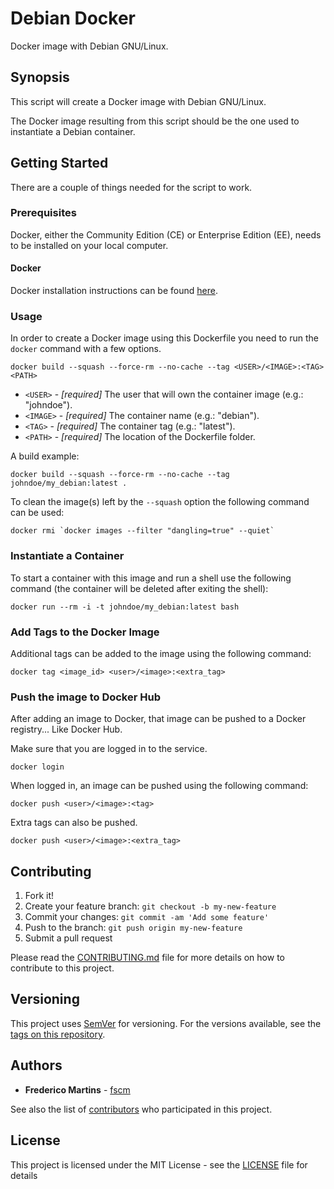 # Debian Docker

Docker image with Debian GNU/Linux.

## Synopsis

This script will create a Docker image with Debian GNU/Linux.

The Docker image resulting from this script should be the one used to
instantiate a Debian container.

## Getting Started

There are a couple of things needed for the script to work.

### Prerequisites

Docker, either the Community Edition (CE) or Enterprise Edition (EE), needs to
be installed on your local computer.

#### Docker

Docker installation instructions can be found
[here](https://docs.docker.com/install/).

### Usage

In order to create a Docker image using this Dockerfile you need to run the
`docker` command with a few options.

```
docker build --squash --force-rm --no-cache --tag <USER>/<IMAGE>:<TAG> <PATH>
```

* `<USER>` - *[required]* The user that will own the container image (e.g.: "johndoe").
* `<IMAGE>` - *[required]* The container name (e.g.: "debian").
* `<TAG>` - *[required]* The container tag (e.g.: "latest").
* `<PATH>` - *[required]* The location of the Dockerfile folder.

A build example:

```
docker build --squash --force-rm --no-cache --tag johndoe/my_debian:latest .
```

To clean the _<none>_ image(s) left by the `--squash` option the following
command can be used:

```
docker rmi `docker images --filter "dangling=true" --quiet`
```

### Instantiate a Container

To start a container with this image and run a shell use the following command
(the container will be deleted after exiting the shell):

```
docker run --rm -i -t johndoe/my_debian:latest bash
```

### Add Tags to the Docker Image

Additional tags can be added to the image using the following command:

```
docker tag <image_id> <user>/<image>:<extra_tag>
```

### Push the image to Docker Hub

After adding an image to Docker, that image can be pushed to a Docker registry... Like Docker Hub.

Make sure that you are logged in to the service.

```
docker login
```

When logged in, an image can be pushed using the following command:

```
docker push <user>/<image>:<tag>
```

Extra tags can also be pushed.

```
docker push <user>/<image>:<extra_tag>
```

## Contributing

1. Fork it!
2. Create your feature branch: `git checkout -b my-new-feature`
3. Commit your changes: `git commit -am 'Add some feature'`
4. Push to the branch: `git push origin my-new-feature`
5. Submit a pull request

Please read the [CONTRIBUTING.md](../CONTRIBUTING.md) file for more details on how
to contribute to this project.

## Versioning

This project uses [SemVer](http://semver.org/) for versioning. For the versions
available, see the [tags on this repository](https://github.com/fscm/docker-debian/tags).

## Authors

* **Frederico Martins** - [fscm](https://github.com/fscm)

See also the list of [contributors](https://github.com/fscm/docker-debian/contributors)
who participated in this project.

## License

This project is licensed under the MIT License - see the [LICENSE](../LICENSE)
file for details
